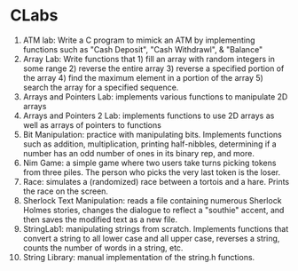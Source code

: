 # CLabs
1. ATM lab: Write a C program to mimick an ATM by implementing functions such as "Cash Deposit", "Cash Withdrawl", & "Balance"
2. Array Lab: Write functions that 1) fill an array with random integers in some range 2) reverse the entire array 3) reverse a specified portion of the array 4) find the maximum element in a portion of the array 5) search the array for a specified sequence. 
3. Arrays and Pointers Lab: implements various functions to manipulate 2D arrays
4. Arrays and Pointers 2 Lab: implements functions to use 2D arrays as well as arrays of pointers to functions
5. Bit Manipulation: practice with manipulating bits. Implements functions such as addition, multiplication, printing half-nibbles, determining if a number has an odd number of ones in its binary rep, and more. 
6. Nim Game: a simple game where two users take turns picking tokens from three piles. The person who picks the very last token is the loser. 
7. Race: simulates a (randomized) race between a tortois and a hare. Prints the race on the screen.
8. Sherlock Text Manipulation: reads a file containing numerous Sherlock Holmes stories, changes the dialogue to reflect a "southie" accent, and then saves the modified text as a new file.
9. StringLab1: manipulating strings from scratch. Implements functions that convert a string to all lower case and all upper case, reverses a string, counts the number of words in a string, etc.
10. String Library: manual implementation of the string.h functions. 
